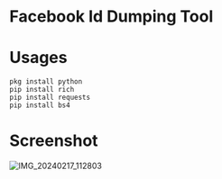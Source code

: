 # Facebook Id Dumping Tool
# Usages
```
pkg install python
pip install rich
pip install requests
pip install bs4
```
# Screenshot
![IMG_20240217_112803](https://github.com/THE-MAX-OFC/DUMP/assets/155537595/599376f3-9633-4837-b6f5-a691dfc2e09a)

